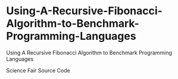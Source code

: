 # Using-A-Recursive-Fibonacci-Algorithm-to-Benchmark-Programming-Languages
Using A Recursive Fibonacci Algorithm to Benchmark Programming Languages

Science Fair Source Code
